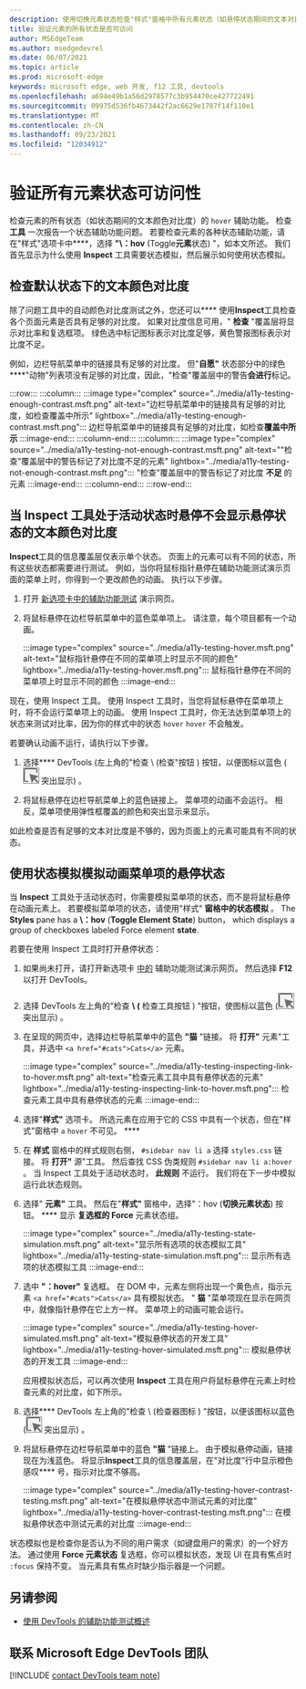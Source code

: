```yaml
---
description: 使用切换元素状态检查"样式"窗格中所有元素状态（如悬停状态期间的文本对比度）的辅助功能。
title: 验证元素的所有状态是否可访问
author: MSEdgeTeam
ms.author: msedgedevrel
ms.date: 06/07/2021
ms.topic: article
ms.prod: microsoft-edge
keywords: microsoft edge, web 开发, f12 工具, devtools
ms.openlocfilehash: a694e49b1a56d2978577c3b954470ce427722491
ms.sourcegitcommit: 09975d536fb4673442f2ac6629e1787f14f110e1
ms.translationtype: MT
ms.contentlocale: zh-CN
ms.lasthandoff: 09/23/2021
ms.locfileid: "12034912"
---
```

# <a name="verify-accessibility-of-all-states-of-elements"></a>验证所有元素状态可访问性

<!-- 5. STYLES: TOGGLE STATE -->

检查元素的所有状态（如状态期间的文本颜色对比度）的 `hover` 辅助功能。  检查 **工具** 一次报告一个状态辅助功能问题。  若要检查元素的各种状态辅助功能，请在"样式"选项卡中****，选择 **"\：hov** (Toggle**元素**状态) "，如本文所述。 我们首先显示为什么使用 **Inspect** 工具需要状态模拟，然后展示如何使用状态模拟。


## <a name="checking-text-color-contrast-in-the-default-state"></a>检查默认状态下的文本颜色对比度

<!-- Inspect tool: information overlay: Accessibility section: Contrast row -->

除了问题工具中的自动颜色对比度测试之外，您还可以**** 使用**Inspect**工具检查各个页面元素是否具有足够的对比度。  如果对比度信息可用，" **检查** "覆盖层将显示对比率和复选框项。  绿色选中标记图标表示对比度足够，黄色警报图标表示对比度不足。

例如，边栏导航菜单中的链接具有足够的对比度。  但"**自愿"** 状态部分中的绿色****"动物"列表项没有足够的对比度，因此，"检查"覆盖层中的警告**会进行**标记。

:::row:::
    :::column:::
        :::image type="complex" source="../media/a11y-testing-enough-contrast.msft.png" alt-text="边栏导航菜单中的链接具有足够的对比度，如检查覆盖中所示" lightbox="../media/a11y-testing-enough-contrast.msft.png":::
            边栏导航菜单中的链接具有足够的对比度，如检查**覆盖中所示** :::image-end:::
    :::column-end:::
    :::column:::
        :::image type="complex" source="../media/a11y-testing-not-enough-contrast.msft.png" alt-text="&quot;检查&quot;覆盖层中的警告标记了对比度不足的元素" lightbox="../media/a11y-testing-not-enough-contrast.msft.png":::
            "检查"覆盖层中的警告标记了对比度 **不足** 的元素 :::image-end:::
    :::column-end:::
:::row-end:::


## <a name="hovering-when-the-inspect-tool-is-active-doesnt-show-the-text-color-contrast-for-the-hover-state"></a>当 Inspect 工具处于活动状态时悬停不会显示悬停状态的文本颜色对比度

**Inspect**工具的信息覆盖层仅表示单个状态。  页面上的元素可以有不同的状态，所有这些状态都需要进行测试。  例如，当你将鼠标指针悬停在辅助功能测试演示页面的菜单上时，你得到一个更改颜色的动画。 执行以下步骤。

1.  打开 [新选项卡中的辅助功能测试][DevToolsA11yErrorsDemopage] 演示网页。

1.  将鼠标悬停在边栏导航菜单中的蓝色菜单项上。  请注意，每个项目都有一个动画。

    :::image type="complex" source="../media/a11y-testing-hover.msft.png" alt-text="鼠标指针悬停在不同的菜单项上时显示不同的颜色" lightbox="../media/a11y-testing-hover.msft.png":::
        鼠标指针悬停在不同的菜单项上时显示不同的颜色
    :::image-end:::

现在，使用 Inspect 工具。 使用 Inspect 工具时，当您将鼠标悬停在菜单项上时，将不会运行菜单项上的动画。  使用 Inspect 工具时，你无法达到菜单项上的状态来测试对比率，因为你的样式中的状态 `hover` `hover` 不会触发。

若要确认动画不运行，请执行以下步骤。

1.  选择**** DevTools (左上角的"检查 \ (检查"按钮 \) 按钮，以便图标以蓝色 (![ ](../media/inspect-icon.msft.png) 突出显示) 。

1.  将鼠标悬停在边栏导航菜单上的蓝色链接上。  菜单项的动画不会运行。 相反，菜单项使用弹性框覆盖的颜色和突出显示来显示。

如此检查是否有足够的文本对比度是不够的，因为页面上的元素可能具有不同的状态。


## <a name="use-state-simulation-to-simulate-the-hover-state-of-an-animated-menu-item"></a>使用状态模拟模拟动画菜单项的悬停状态

<!-- Elements tool: Styles pane: Toggle Element State -->

当 **Inspect** 工具处于活动状态时，你需要模拟菜单项的状态，而不是将鼠标悬停在动画元素上。  若要模拟菜单项的状态，请使用"样式" **窗格中的状态模拟** 。  The **Styles** pane has a **\：hov** (**Toggle Element State**) button， which displays a group of checkboxes labeled Force element **state**.

若要在使用 Inspect 工具时打开悬停状态：

1.  如果尚未打开，请打开新选项卡 [中的][DevToolsA11yErrorsDemopage] 辅助功能测试演示网页。 然后选择 **F12** 以打开 DevTools。

1.  选择 DevTools 左上角的"检查 **\ (** 检查工具按钮 \) "按钮，使图标以蓝色 (![ ](../media/inspect-icon.msft.png) 突出显示) 。

1.  在呈现的网页中，选择边栏导航菜单中的蓝色 **"猫** "链接。  将 **打开"** 元素"工具，并选中 `<a href="#cats">Cats</a>` 元素。

    :::image type="complex" source="../media/a11y-testing-inspecting-link-to-hover.msft.png" alt-text="检查元素工具中具有悬停状态的元素" lightbox="../media/a11y-testing-inspecting-link-to-hover.msft.png":::
        检查元素工具中具有悬停状态的元素
    :::image-end:::

1.  选择"**样式"** 选项卡。 所选元素在应用于它的 CSS 中具有一个状态，但在"样式"窗格中 `a` `hover` 不可见。 ****

1.  在 **样式** 窗格中的样式规则右侧， `#sidebar nav li a` 选择 `styles.css` 链接。  将 **打开"** 源"工具。  然后查找 CSS 伪类规则 `#sidebar nav li a:hover` 。  当 Inspect 工具处于活动状态时， **此规则** 不运行。  我们将在下一步中模拟运行此状态规则。

1.  选择" **元素"** 工具。  然后在"**样式"** 窗格中，选择"：hov (**切换元素状态**) 按钮。 ****  显示 **复选框的 Force** 元素状态组。

    :::image type="complex" source="../media/a11y-testing-state-simulation.msft.png" alt-text="显示所有选项的状态模拟工具" lightbox="../media/a11y-testing-state-simulation.msft.png":::
        显示所有选项的状态模拟工具
    :::image-end:::

1.  选中 **"：hover"** 复选框。  在 DOM 中，元素左侧将出现一个黄色点，指示元素 `<a href="#cats">Cats</a>` 具有模拟状态。  " **猫** "菜单项现在显示在网页中，就像指针悬停在它上方一样。  菜单项上的动画可能会运行。

    :::image type="complex" source="../media/a11y-testing-hover-simulated.msft.png" alt-text="模拟悬停状态的开发工具" lightbox="../media/a11y-testing-hover-simulated.msft.png":::
        模拟悬停状态的开发工具
    :::image-end:::

    应用模拟状态后，可以再次使用 **Inspect** 工具在用户将鼠标悬停在元素上时检查元素的对比度，如下所示。

1.  选择**** DevTools 左上角的"检查 \ (检查器图标 \) "按钮，以便该图标以蓝色 (![ ](../media/inspect-icon.msft.png) 突出显示) 。

1.  将鼠标悬停在边栏导航菜单中的蓝色 **"猫** "链接上。  由于模拟悬停动画，链接现在为浅蓝色。  将显示**Inspect**工具的信息覆盖层，在"对比度"行中显示橙色感叹**** 号，指示对比度不够高。

    :::image type="complex" source="../media/a11y-testing-hover-contrast-testing.msft.png" alt-text="在模拟悬停状态中测试元素的对比度" lightbox="../media/a11y-testing-hover-contrast-testing.msft.png":::
        在模拟悬停状态中测试元素的对比度
    :::image-end:::

状态模拟也是检查你是否认为不同的用户需求（如键盘用户的需求）的一个好方法。  通过使用 **Force 元素状态** 复选框，你可以模拟状态，发现 UI 在具有焦点时 `:focus` 保持不变。 当元素具有焦点时缺少指示器是一个问题。


## <a name="see-also"></a>另请参阅

*  [使用 DevTools 的辅助功能测试概述](accessibility-testing-in-devtools.md)


## <a name="getting-in-touch-with-the-microsoft-edge-devtools-team"></a>联系 Microsoft Edge DevTools 团队

[!INCLUDE [contact DevTools team note](../includes/contact-devtools-team-note.md)]


<!-- links -->
[DevToolsA11yErrorsDemopage]: https://microsoftedge.github.io/DevToolsSamples/a11y-testing/page-with-errors.html "辅助功能测试演示网页|GitHub"
